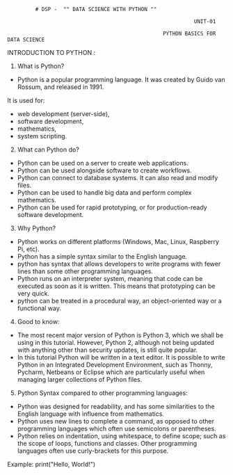              # DSP -  "" DATA SCIENCE WITH PYTHON ""
             
                                                                UNIT-01
                                                                
                                                      PYTHON BASICS FOR DATA SCIENCE
                                                      
 INTRODUCTION TO PYTHON :
 
 1) What is Python?
 * Python is a popular programming language. It was created by Guido van Rossum, and released in 1991.

It is used for:
* web development (server-side),
* software development,
* mathematics,
* system scripting.


2) What can Python do?
* Python can be used on a server to create web applications.
* Python can be used alongside software to create workflows.
* Python can connect to database systems. It can also read and modify files.
* Python can be used to handle big data and perform complex mathematics.
* Python can be used for rapid prototyping, or for production-ready software development.

3) Why Python?
* Python works on different platforms (Windows, Mac, Linux, Raspberry Pi, etc).
* Python has a simple syntax similar to the English language.
* python has syntax that allows developers to write programs with fewer lines than some other programming languages.
* Python runs on an interpreter system, meaning that code can be executed as soon as it is written. This means that prototyping can be very quick.
* python can be treated in a procedural way, an object-oriented way or a functional way.

4) Good to know:
* The most recent major version of Python is Python 3, which we shall be using in this tutorial. However, Python 2, although not being updated with anything other than security updates, is still quite popular.
* In this tutorial Python will be written in a text editor. It is possible to write Python in an Integrated Development Environment, such as Thonny, Pycharm, Netbeans or Eclipse which are particularly useful when managing larger collections of Python files.

5) Python Syntax compared to other programming languages:
* Python was designed for readability, and has some similarities to the English language with influence from mathematics.
* Python uses new lines to complete a command, as opposed to other programming languages which often use semicolons or parentheses.
* Python relies on indentation, using whitespace, to define scope; such as the scope of loops, functions and classes. Other programming languages often use curly-brackets for this purpose.

Example:
print("Hello, World!")
  
